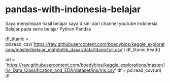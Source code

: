 # pandas-with-indonesia-belajar

Saya menyimpan hasil belajar saya disini dari channel youtube Indonesia Belajar pada serie belajar Python Pandas


df_titanic = pd.read_csv('https://raw.githubusercontent.com/boedybios/kaggle_explorations/master/belajar_matplotlib_dasar/data/titanicfull.csv')
df_titanic.head()

url = 'https://raw.githubusercontent.com/boedybios/kaggle_explorations/master/Iris_Data_Classification_and_EDA/dataset/iris/Iris.csv'
df = pd.read_csv(url)
df
